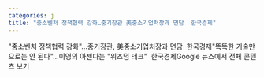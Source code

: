 ```yaml
---
categories: j
title: "중소벤처 정책협력 강화…중기장관 美중소기업처장과 면담  한국경제"
---
```

"중소벤처 정책협력 강화"…중기장관, 美중소기업처장과 면담&nbsp;&nbsp;한국경제"똑똑한 기술만으로는 안 된다"…이영의 아젠다는 "위즈덤 테크"&nbsp;&nbsp;한국경제Google 뉴스에서 전체 콘텐츠 보기